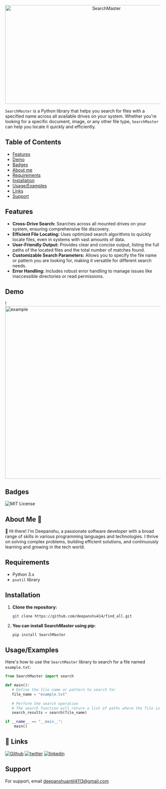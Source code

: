 <div align="center">

<img src="https://socialify.git.ci/deepanshu414/SearchMaster/image?description=1&descriptionEditable=SearchMaster%20is%20a%20Python%20library%20that%20helps%20you%20search%20for%20files%20with%20a%20specified%20name%20across%20all%20available%20drives%20on%20your%20system&font=KoHo&forks=1&issues=1&language=1&name=1&pattern=Plus&pulls=1&stargazers=1&theme=Auto" alt="SearchMaster" width="640" height="320" />

</div>

`SearchMaster` is a Python library that helps you search for files with a specified name across all available drives on your system. Whether you're looking for a specific document, image, or any other file type, `SearchMaster` can help you locate it quickly and efficiently.

## Table of Contents
- [Features](#features)
- [Demo](#demo)
- [Badges](#badges)
- [About me](#about-me-)
- [Requirements](#requirements)
- [Installation](#installation)
- [Usage/Examples](#usageexamples)
- [Links](#-links)
- [Support](#support)

## Features

- **Cross-Drive Search:** Searches across all mounted drives on your system, ensuring comprehensive file discovery.
- **Efficient File Locating:** Uses optimized search algorithms to quickly locate files, even in systems with vast amounts of data.
- **User-Friendly Output:** Provides clear and concise output, listing the full paths of the located files and the total number of matches found.
- **Customizable Search Parameters:** Allows you to specify the file name or pattern you are looking for, making it versatile for different search needs.
- **Error Handling:**  Includes robust error handling to manage issues like inaccessible directories or read permissions.

## Demo

!<img width="559" alt="example" src="https://github.com/user-attachments/assets/ec60461c-0df7-4fbd-b2b6-cd4c367d8406">


## Badges
![MIT License](https://img.shields.io/badge/License-MIT-green.svg)



## About Me 🚀

👋 Hi there! I'm Deepanshu, a passionate software developer with a broad range of skills in various programming languages and technologies. I thrive on solving complex problems, building efficient solutions, and continuously learning and growing in the tech world.


## Requirements

- Python 3.x
- `psutil` library

## Installation

1. **Clone the repository:**

   ```sh
   git clone https://github.com/deepanshu414/find_all.git
   ```
2. **You can install SearchMaster using pip:**

   ```sh
   pip install SearchMaster

   ```

## Usage/Examples

Here's how to use the `SearchMaster` library to search for a file named `example.txt`:

```python
from SearchMaster import search

def main():
   # Define the file name or pattern to search for
   file_name = "example.txt"
   
   # Perform the search operation
   # The search function will return a list of paths where the file is located
   search_results = search(file_name)

if __name__ == "__main__":
    main()

```
## 🔗 Links
   [![Github](https://img.shields.io/badge/GitHub-100000?style=for-the-badge&logo=github&logoColor=white)](https://github.com/deepanshu414)
   [![twitter](https://img.shields.io/badge/twitter-1DA1F2?style=for-the-badge&logo=twitter&logoColor=white)](https://x.com/DeepanshuA80670)
   [![linkedin](https://img.shields.io/badge/linkedin-0A66C2?style=for-the-badge&logo=linkedin&logoColor=white)](https://www.linkedin.com/in/deepanshu-antil-865508263)


## Support

For support, email deepanshuantil4113@gmail.com

   
